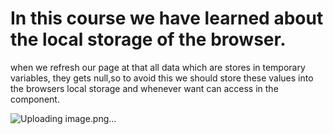 # In this course we have learned about the local storage of the browser.

when we refresh our page at that all data which are stores in temporary variables, they gets null,so to avoid this
we should store these values into the browsers local storage and whenever want can access in the component.

![Uploading image.png…]()

 
